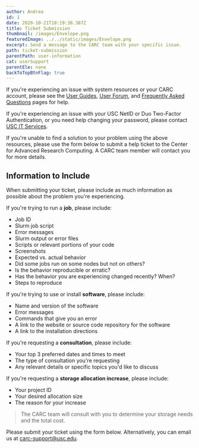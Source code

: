 ```yaml
---
author: Andrea 
id: 1
date: 2020-10-21T18:19:38.387Z
title: Ticket Submission
thumbnail: /images/Envelope.png
featuredImage: ../../static/images/Envelope.png
excerpt: Send a message to the CARC team with your specific issue.
path: ticket-submission
parentPath: user-information
cat: userSupport
parentEle: none
backToTopBtnFlag: true
---
```


If you're experiencing an issue with system resources or your CARC account, please see the [User Guides](https://CARC-dev.usc.edu/user-information/user-guides), [User Forum](https://hpc-discourse.usc.edu/categories), and [Frequently Asked Questions](https://CARC-dev.usc.edu/user-information/frequently-asked-questions) pages for help.

If you're experiencing an issue with your USC NetID or Duo Two-Factor Authentication, or you need help changing your password, please contact [USC IT Services](https://itservices.usc.edu/self-help/).

If you're unable to find a solution to your problem using the above resources, please use the form below to submit a help ticket to the Center for Advanced Research Computing. A CARC team member will contact you for more details.

## Information to Include

When submitting your ticket, please include as much information as possible about the problem you're experiencing.

If you're trying to run a **job**, please include:

 - Job ID
 - Slurm job script
 - Error messages
 - Slurm output or error files
 - Scripts or relevant portions of your code
 - Screenshots
 - Expected vs. actual behavior
 - Did some jobs run on some nodes but not on others?
 - Is the behavior reproducible or erratic?
 - Has the behavior you are experiencing changed recently? When?
 - Steps to reproduce

If you're trying to use or install **software**, please include:

 - Name and version of the software
 - Error messages
 - Commands that give you an error
 - A link to the website or source code repository for the software
 - A link to the installation directions

If you're requesting a **consultation**, please include:

 - Your top 3 preferred dates and times to meet
 - The type of consultation you're requesting
 - Any relevant details or specific topics you'd like to discuss

If you're requesting a **storage allocation increase**, please include:

 - Your project ID
 - Your desired allocation size
 - The reason for your increase

> The CARC team will consult with you to determine your storage needs and the total cost.

Please submit your ticket using the form below. Alternatively, you can email us at <carc-support@usc.edu>. 
